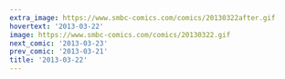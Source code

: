 ```yaml
---
extra_image: https://www.smbc-comics.com/comics/20130322after.gif
hovertext: '2013-03-22'
image: https://www.smbc-comics.com/comics/20130322.gif
next_comic: '2013-03-23'
prev_comic: '2013-03-21'
title: '2013-03-22'
---
```


